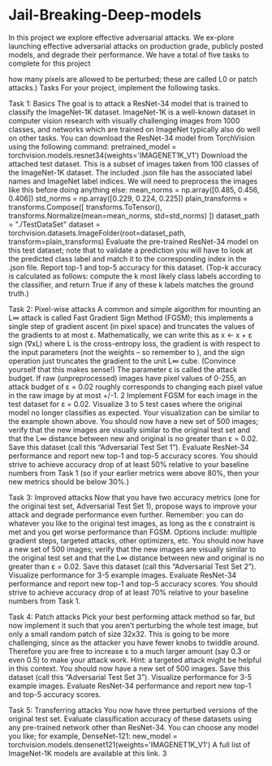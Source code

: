 # Jail-Breaking-Deep-models
In this project we explore effective adversarial attacks. We ex-plore launching effective adversarial attacks on production grade, publicly posted models, and degrade their performance. We have a total of five tasks to complete for this project


how many pixels are allowed to be perturbed; these are called L0 or patch attacks.)
Tasks
For your project, implement the following tasks.

Task 1: Basics
The goal is to attack a ResNet-34 model that is trained to classify the ImageNet-1K
dataset. ImageNet-1K is a well-known dataset in computer vision research with visually
challenging images from 1000 classes, and networks which are trained on ImageNet
typically also do well on other tasks. You can download the ResNet-34 model from
TorchVision using the following command:
pretrained_model = torchvision.models.resnet34(weights='IMAGENET1K_V1')
Download the attached test dataset. This is a subset of images taken from 100 classes of
the ImageNet-1K dataset. The included .json file has the associated label names and
ImageNet label indices. We will need to preprocess the images like this before doing
anything else:
mean_norms = np.array([0.485, 0.456, 0.406])
std_norms = np.array([0.229, 0.224, 0.225])
plain_transforms = transforms.Compose([
transforms.ToTensor(),
transforms.Normalize(mean=mean_norms,
std=std_norms)
])
dataset_path = "./TestDataSet"
dataset = torchvision.datasets.ImageFolder(root=dataset_path,
transform=plain_transforms)
Evaluate the pre-trained ResNet-34 model on this test dataset; note that to validate
a prediction you will have to look at the predicted class label and match it to the
corresponding index in the .json file.
Report top-1 and top-5 accuracy for this dataset. (Top-k accuracy is calculated as
follows: compute the k most likely class labels according to the classifier, and return
True if any of these k labels matches the ground truth.)


Task 2: Pixel-wise attacks
A common and simple algorithm for mounting an L∞ attack is called Fast Gradient
Sign Method (FGSM); this implements a single step of gradient ascent (in pixel space)
and truncates the values of the gradients to at most ε. Mathematically, we can write this
as
x ← x + ε sign (∇xL)
where L is the cross-entropy loss, the gradient is with respect to the input parameters
(not the weights – so remember to ), and the sign operation just truncates the gradient to
the unit L∞ cube. (Convince yourself that this makes sense!)
The parameter ε is called the attack budget. If raw (unpreprocessed) images have pixel
values of 0-255, an attack budget of ε = 0.02 roughly corresponds to changing each
pixel value in the raw image by at most +/-1.
2
Implement FGSM for each image in the test dataset for ε = 0.02. Visualize 3 to 5 test
cases where the original model no longer classifies as expected. Your visualization can
be similar to the example shown above.
You should now have a new set of 500 images; verify that the new images are visually
similar to the original test set and that the L∞ distance between new and original is no
greater than ε = 0.02. Save this dataset (call this “Adversarial Test Set 1”). Evaluate
ResNet-34 performance and report new top-1 and top-5 accuracy scores. You should
strive to achieve accuracy drop of at least 50% relative to your baseline numbers from
Task 1 (so if your earlier metrics were above 80%, then your new metrics should be
below 30%.)

Task 3: Improved attacks
Now that you have two accuracy metrics (one for the original test set, Adversarial Test
Set 1), propose ways to improve your attack and degrade performance even further.
Remember: you can do whatever you like to the original test images, as long as the ε
constraint is met and you get worse performance than FGSM. Options include: multiple
gradient steps, targeted attacks, other optimizers, etc.
You should now have a new set of 500 images; verify that the new images are visually
similar to the original test set and that the L∞ distance between new and original is no
greater than ε = 0.02. Save this dataset (call this “Adversarial Test Set 2”). Visualize
performance for 3-5 example images. Evaluate ResNet-34 performance and report new
top-1 and top-5 accuracy scores. You should strive to achieve accuracy drop of at least
70% relative to your baseline numbers from Task 1.

Task 4: Patch attacks
Pick your best performing attack method so far, but now implement it such that you
aren’t perturbing the whole test image, but only a small random patch of size 32x32.
This is going to be more challenging, since as the attacker you have fewer knobs to
twiddle around. Therefore you are free to increase ε to a much larger amount (say 0.3
or even 0.5) to make your attack work. Hint: a targeted attack might be helpful in this
context.
You should now have a new set of 500 images. Save this dataset (call this “Adversarial
Test Set 3”). Visualize performance for 3-5 example images. Evaluate ResNet-34
performance and report new top-1 and top-5 accuracy scores.

Task 5: Transferring attacks
You now have three perturbed versions of the original test set. Evaluate classification
accuracy of these datasets using any pre-trained network other than ResNet-34. You can
choose any model you like; for example, DenseNet-121:
new_model = torchvision.models.densenet121(weights='IMAGENET1K_V1')
A full list of ImageNet-1K models are available at this link.
3
